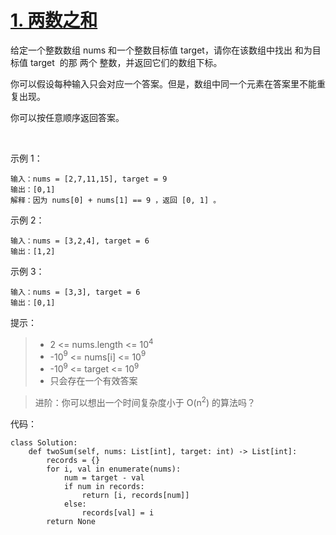# [1. 两数之和](https://leetcode-cn.com/problems/two-sum/)

给定一个整数数组 nums 和一个整数目标值 target，请你在该数组中找出 和为目标值 target  的那 两个 整数，并返回它们的数组下标。

你可以假设每种输入只会对应一个答案。但是，数组中同一个元素在答案里不能重复出现。

你可以按任意顺序返回答案。

 

示例 1：
```
输入：nums = [2,7,11,15], target = 9
输出：[0,1]
解释：因为 nums[0] + nums[1] == 9 ，返回 [0, 1] 。
```
示例 2：
```
输入：nums = [3,2,4], target = 6
输出：[1,2]
```
示例 3：
```
输入：nums = [3,3], target = 6
输出：[0,1]
```

提示：

>- 2 <= nums.length <= 10$^{4}$
>- -10$^{9}$ <= nums[i] <= 10$^{9}$
>- -10$^{9}$ <= target <= 10$^{9}$
>- 只会存在一个有效答案

>进阶：你可以想出一个时间复杂度小于 O(n$^{2}$) 的算法吗？

代码：
```python3
class Solution:
    def twoSum(self, nums: List[int], target: int) -> List[int]:
        records = {}
        for i, val in enumerate(nums):
            num = target - val
            if num in records:
                return [i, records[num]]
            else:
                records[val] = i
        return None
```